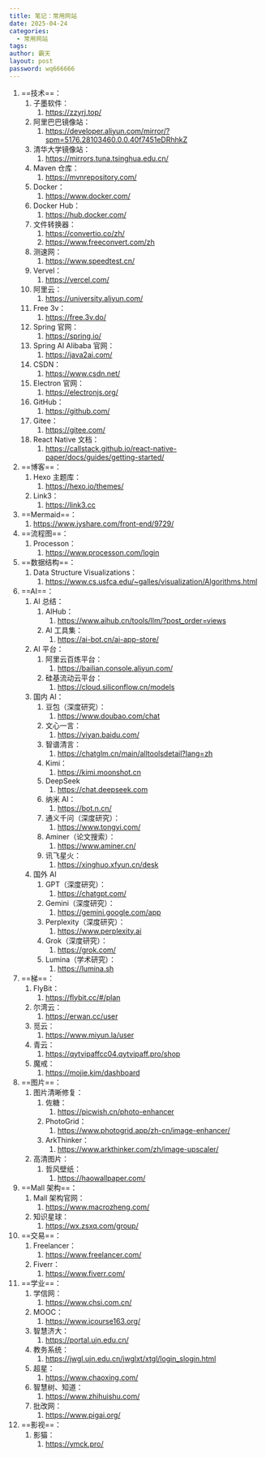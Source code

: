 ```yaml
---
title: 笔记：常用网站
date: 2025-04-24
categories:
  - 常用网站
tags: 
author: 霸天
layout: post
password: wq666666
---
```

1. ==技术==：
	1. 子墨软件：
		1. https://zzyrj.top/
	2. 阿里巴巴镜像站：
		1. https://developer.aliyun.com/mirror/?spm=5176.28103460.0.0.40f7451eDRhhkZ
	3. 清华大学镜像站：
		1. https://mirrors.tuna.tsinghua.edu.cn/
	4. Maven 仓库：
		1. https://mvnrepository.com/
	5. Docker：
		1. https://www.docker.com/
	6. Docker Hub：
		1. https://hub.docker.com/
	7. 文件转换器：
		1. https://convertio.co/zh/
		2. https://www.freeconvert.com/zh
	8. 测速网：
		1. https://www.speedtest.cn/
	9. Vervel：
		1. https://vercel.com/
	10. 阿里云：
		1. https://university.aliyun.com/
	11. Free 3v：
		1. https://free.3v.do/
	12. Spring 官网：
		1. https://spring.io/
	13. Spring AI Alibaba 官网：
		1. https://java2ai.com/
	14. CSDN：
		1. https://www.csdn.net/
	15. Electron 官网：
		1. https://electronjs.org/
	16. GitHub：
		1. https://github.com/
	17. Gitee：
		1. https://gitee.com/
	18. React Native 文档：
		1. https://callstack.github.io/react-native-paper/docs/guides/getting-started/
2. ==博客==：
	1. Hexo 主题库：
		1. https://hexo.io/themes/
	2. Link3：
		1. https://link3.cc
3. ==Mermaid==：
	1. https://www.jyshare.com/front-end/9729/
4. ==流程图==：
	1. Processon：
		1. https://www.processon.com/login
5. ==数据结构==：
	1. Data Structure Visualizations：
		1. https://www.cs.usfca.edu/~galles/visualization/Algorithms.html
6. ==AI==：
	1. AI 总结：
		1. AIHub：
			1. https://www.aihub.cn/tools/llm/?post_order=views
		2. AI 工具集：
			1. https://ai-bot.cn/ai-app-store/
	2. AI 平台：
		1. 阿里云百炼平台：
			1. https://bailian.console.aliyun.com/
		2. 硅基流动云平台：
			1. https://cloud.siliconflow.cn/models
	3. 国内 AI：
		1. 豆包（深度研究）：
			1. https://www.doubao.com/chat
		2. 文心一言：
			1. https://yiyan.baidu.com/
		3. 智谱清言：
			1. https://chatglm.cn/main/alltoolsdetail?lang=zh
		4. Kimi：
			1. https://kimi.moonshot.cn
		5. DeepSeek
			1. https://chat.deepseek.com
		6. 纳米 AI：
			1. https://bot.n.cn/
		7. 通义千问（深度研究）：
			1. https://www.tongyi.com/
		8. Aminer（论文搜索）：
			1. https://www.aminer.cn/
		9. 讯飞星火：
			1. https://xinghuo.xfyun.cn/desk
	4. 国外 AI
		1. GPT（深度研究）：
			1. https://chatgpt.com/
		2. Gemini（深度研究）：
			1. https://gemini.google.com/app
		3. Perplexity（深度研究）：
			1. https://www.perplexity.ai
		4. Grok（深度研究）：
			1. https://grok.com/
		5. Lumina（学术研究）：
			1. https://lumina.sh
7. ==梯==：
	1. FlyBit：
		1. https://flybit.cc/#/plan
	2. 尔湾云：
		1. https://erwan.cc/user
	3. 觅云：
		1. https://www.miyun.la/user
	4. 青云：
		1. https://qytvipaffcc04.qytvipaff.pro/shop
	5. 魔戒：
		1. https://mojie.kim/dashboard
8. ==图片==：
	1. 图片清晰修复：
		1. 佐糖：
			1. https://picwish.cn/photo-enhancer
		2. PhotoGrid：
			1. https://www.photogrid.app/zh-cn/image-enhancer/
		3. ArkThinker：
			1. https://www.arkthinker.com/zh/image-upscaler/
	2. 高清图片：
		1. 哲风壁纸：
			1. https://haowallpaper.com/
9. ==Mall 架构==：
	1. Mall 架构官网：
		1. https://www.macrozheng.com/
	2. 知识星球：
		1. https://wx.zsxq.com/group/
10. ==交易==：
	1. Freelancer：
		1. https://www.freelancer.com/
	2. Fiverr：
		1. https://www.fiverr.com/
11. ==学业==：
	1. 学信网：
		1. https://www.chsi.com.cn/
	2. MOOC：
		1. https://www.icourse163.org/
	3. 智慧济大：
		1. https://portal.ujn.edu.cn/
	4. 教务系统：
		1. https://jwgl.ujn.edu.cn/jwglxt/xtgl/login_slogin.html
	5. 超星：
		1. https://www.chaoxing.com/
	6. 智慧树、知道：
		1. https://www.zhihuishu.com/
	7. 批改网：
		1. https://www.pigai.org/
12. ==影视==：
	1. 影猫：
		1. https://ymck.pro/
